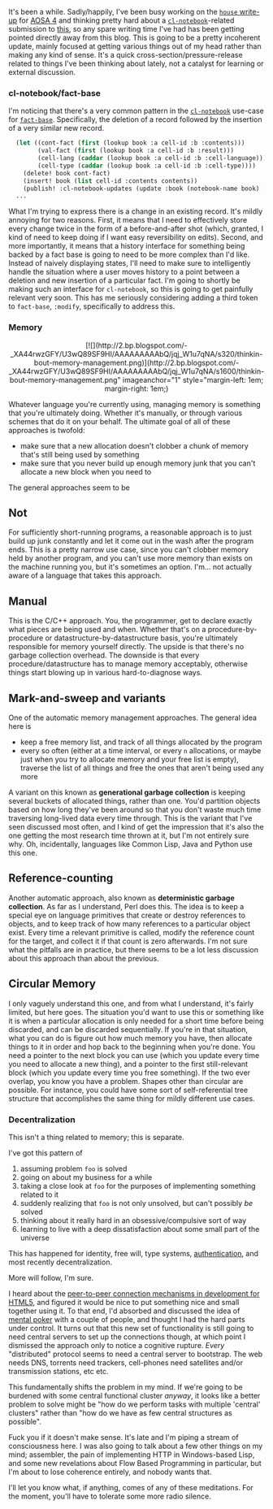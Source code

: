It's been a while. Sadly/happily, I've been busy working on the [`house` write-up](https://github.com/Inaimathi/500lines/blob/master/async-web-server/writeup.md) for [AOSA 4](http://aosabook.org/blog/) and thinking pretty hard about a [`cl-notebook`](https://github.com/Inaimathi/cl-notebook)-related submission to [this](http://www.future-programming.org/call.html), so any spare writing time I've had has been getting pointed directly away from this blog. This is going to be a pretty incoherent update, mainly focused at getting various things out of my head rather than making any kind of sense. It's a quick cross-section/pressure-release related to things I've been thinking about lately, not a catalyst for learning or external discussion.

### cl-notebook/fact-base

I'm noticing that there's a very common pattern in the [`cl-notebook`](https://github.com/Inaimathi/cl-notebook) use-case for [`fact-base`](https://github.com/Inaimathi/fact-base). Specifically, the deletion of a record followed by the insertion of a very similar new record.

```lisp
  (let ((cont-fact (first (lookup book :a cell-id :b :contents)))
        (val-fact (first (lookup book :a cell-id :b :result)))
        (cell-lang (caddar (lookup book :a cell-id :b :cell-language)))
        (cell-type (caddar (lookup book :a cell-id :b :cell-type))))
    (delete! book cont-fact)
    (insert! book (list cell-id :contents contents))
    (publish! :cl-notebook-updates (update :book (notebook-name book) :cell cell-id :action 'content-changed :contents contents))
  ...
```

What I'm trying to express there is a change in an existing record. It's mildly annoying for two reasons. First, it means that I need to effectively store every change twice in the form of a before-and-after shot (which, granted, I kind of need to keep doing if I want easy reversibility on edits). Second, and more importantly, it means that a history interface for something being backed by a fact base is going to need to be more complex than I'd like. Instead of naively displaying states, I'll need to make sure to intelligently handle the situation where a user moves history to a point between a deletion and new insertion of a particular fact. I'm going to shortly be making such an interface for `cl-notebook`, so this is going to get painfully relevant very soon. This has me seriously considering adding a third token to `fact-base`, `:modify`, specifically to address this.

### Memory

<div class="separator" style="clear: both; text-align: center;">[![](http://2.bp.blogspot.com/-_XA44rwzGFY/U3wQ89SF9HI/AAAAAAAAAbQ/jqj_W1u7qNA/s320/thinkin-bout-memory-management.png)](http://2.bp.blogspot.com/-_XA44rwzGFY/U3wQ89SF9HI/AAAAAAAAAbQ/jqj_W1u7qNA/s1600/thinkin-bout-memory-management.png" imageanchor="1" style="margin-left: 1em; margin-right: 1em;)</div>

Whatever language you're currently using, managing memory is something that you're ultimately doing. Whether it's manually, or through various schemes that do it on your behalf. The ultimate goal of all of these approaches is twofold:


-   make sure that a new allocation doesn't clobber a chunk of memory that's still being used by something
-   make sure that you never build up enough memory junk that you can't allocate a new block when you need to


The general approaches seem to be

## Not

For sufficiently short-running programs, a reasonable approach is to just build up junk constantly and let it come out in the wash after the program ends. This is a pretty narrow use case, since you can't clobber memory held by another program, and you can't use more memory than exists on the machine running you, but it's sometimes an option. I'm... not actually aware of a language that takes this approach.

## Manual

This is the C/C++ approach. You, the programmer, get to declare exactly what pieces are being used and when. Whether that's on a procedure-by-procedure or datastructure-by-datastructure basis, you're ultimately responsible for memory yourself directly. The upside is that there's no garbage collection overhead. The downside is that every procedure/datastructure has to manage memory acceptably, otherwise things start blowing up in various hard-to-diagnose ways.

## Mark-and-sweep and variants

One of the automatic memory management approaches. The general idea here is


-   keep a free memory list, and track of all things allocated by the program
-   every so often (either at a time interval, or every `n` allocations, or maybe just when you try to allocate memory and your free list is empty), traverse the list of all things and free the ones that aren't being used any more


A variant on this known as **generational garbage collection** is keeping several buckets of allocated things, rather than one. You'd partition objects based on how long they've been around so that you don't waste much time traversing long-lived data every time through. This is the variant that I've seen discussed most often, and I kind of get the impression that it's also the one getting the most research time thrown at it, but I'm not entirely sure why. Oh, incidentally, languages like Common Lisp, Java and Python use this one.

## Reference-counting

Another automatic approach, also known as **deterministic garbage collection**. As far as I understand, Perl does this. The idea is to keep a special eye on language primitives that create or destroy references to objects, and to keep track of how many references to a particular object exist. Every time a relevant primitive is called, modify the reference count for the target, and collect it if that count is zero afterwards. I'm not sure what the pitfalls are in practice, but there seems to be a lot less discussion about this approach than about the previous.

## Circular Memory

I only vaguely understand this one, and from what I understand, it's fairly limited, but here goes. The situation you'd want to use this or something like it is when a particular allocation is only needed for a short time before being discarded, and can be discarded sequentially. If you're in that situation, what you can do is figure out how much memory you have, then allocate things to it in order and hop back to the beginning when you're done. You need a pointer to the next block you can use (which you update every time you need to allocate a new thing), and a pointer to the first still-relevant block (which you update every time you free something). If the two ever overlap, you know you have a problem. Shapes other than circular are possible. For instance, you could have some sort of self-referential tree structure that accomplishes the same thing for mildly different use cases.

### Decentralization

This isn't a thing related to memory; this is separate.

I've got this pattern of


1.   assuming problem `foo` is solved
1.   going on about my business for a while
1.   taking a close look at `foo` for the purposes of implementing something related to it
1.   suddenly realizing that `foo` is not only unsolved, but can't possibly *be* solved
1.   thinking about it really hard in an obsessive/compulsive sort of way
1.   learning to live with a deep dissatisfaction about some small part of the universe


This has happened for identity, free will, type systems, [authentication](http://langnostic.blogspot.ca/2012/03/strifebarge-update-and-my-secure.html), and most recently decentralization.

More will follow, I'm sure.

I heard about the [peer-to-peer connection mechanisms in development for HTML5](http://stackoverflow.com/questions/1032006/will-html5-allow-web-apps-to-make-peer-to-peer-http-connections), and figured it would be nice to put something nice and small together using it. To that end, I'd absorbed and discussed the idea of [mental poker](http://en.wikipedia.org/wiki/Mental_poker) with a couple of people, and thought I had the hard parts under control. It turns out that this new set of functionality is still going to need central servers to set up the connections though, at which point I dismissed the approach only to notice a cognitive rupture. *Every* "distributed" protocol seems to need a central server to bootstrap. The web needs DNS, torrents need trackers, cell-phones need satellites and/or transmission stations, etc etc.

This fundamentally shifts the problem in my mind. If we're going to be burdened with some central functional cluster *anyway*, it looks like a better problem to solve might be "how do we perform tasks with multiple 'central' clusters" rather than "how do we have as few central structures as possible".

Fuck you if it doesn't make sense. It's late and I'm piping a stream of consciousness here. I was also going to talk about a few other things on my mind; assembler, the pain of implementing HTTP in Windows-based Lisp, and some new revelations about Flow Based Programming in particular, but I'm about to lose coherence entirely, and nobody wants that.

I'll let you know what, if anything, comes of any of these meditations. For the moment, you'll have to tolerate some more radio silence.
